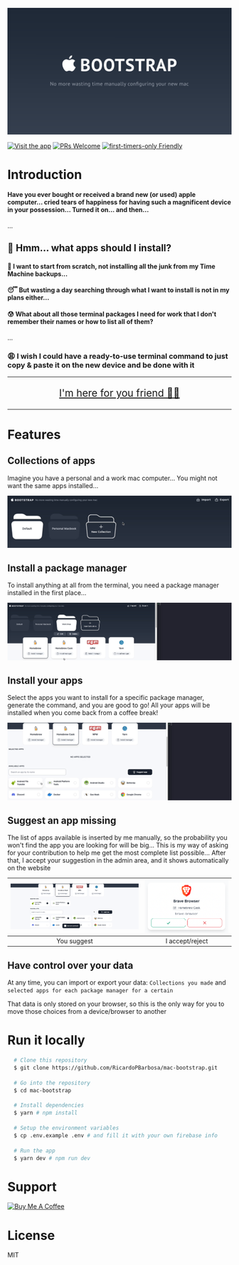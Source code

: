 ![ Bootstrap Cover](./assets/cover.png)

[![Visit the app](https://img.shields.io/badge/Go-to_the_app-red.svg?style=flat-square)](https://mac-bootstrap.vercel.app)
[![PRs Welcome](https://img.shields.io/badge/PRs-welcome-brightgreen.svg?style=flat-square)](http://makeapullrequest.com)
[![first-timers-only Friendly](https://img.shields.io/badge/first--timers--only-friendly-blue.svg)](http://www.firsttimersonly.com/)

# Introduction

#### Have you ever bought or received a brand new (or used) apple computer... cried tears of happiness for having such a magnificent device in your possession... Turned it on... **and then...**

...

## 🤔 Hmm... what apps should I install?
#### 🧹 I want to start from scratch, not installing all the junk from my **Time Machine** backups...

#### 😴 But wasting a day searching through what I want to install is not in my plans either...

#### 😰 What about all those terminal packages I need for work that I don't remember their names or how to list all of them?

...

### 😩 I wish I could have a ready-to-use terminal command to just copy & paste it on the new device and be done with it

---

<p align="center" style="font-size: 1.4rem">
  <a href="https://mac-bootstrap.vercel.app">I'm here for you friend 🦸‍♂️</a>
</p>

---

# Features

## Collections of apps
Imagine you have a personal and a work mac computer... You might not want the same apps installed...

![Collections of apps](./assets/collections.gif)

## Install a package manager
To install anything at all from the terminal, you need a package manager installed in the first place...

![Install a package manager](./assets/install-manager.gif)

## Install your apps
Select the apps you want to install for a specific package manager, generate the command, and you are good to go! All your apps will be installed when you come back from a coffee break!

![Install your apps](./assets/install-apps.gif)

## Suggest an app missing
The list of apps available is inserted by me manually, so the probability you won't find the app you are looking for will be big... This is my way of asking for your contribution to help me get the most complete list possible... After that, I accept your suggestion in the admin area, and it shows automatically on the website

| <img src="./assets/suggest-app.gif"> | <img src="./assets/manage-suggestions.png" width="500px"> |
| :---------: | :---------: |
| You suggest | I accept/reject |

## Have control over your data

At any time, you can import or export your data: ```Collections you made``` and ```selected apps for each package manager for a certain```

That data is only stored on your browser, so this is the only way for you to move those choices from a device/browser to another

# Run it locally

```sh
  # Clone this repository
  $ git clone https://github.com/RicardoPBarbosa/mac-bootstrap.git

  # Go into the repository
  $ cd mac-bootstrap

  # Install dependencies
  $ yarn # npm install

  # Setup the environment variables
  $ cp .env.example .env # and fill it with your own firebase info

  # Run the app
  $ yarn dev # npm run dev
```

# Support

<a href="https://www.buymeacoffee.com/ricardopbarbosa"><img src="https://cdn.buymeacoffee.com/buttons/default-orange.png" alt="Buy Me A Coffee" height="33" width="150"></a>

# License
MIT
